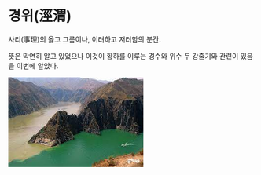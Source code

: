 # 경위(涇渭)

사리(事理)의 옳고 그름이나, 이러하고 저러함의 분간.

뜻은 막연히 알고 있었으나 이것이 황하를 이루는 경수와 위수 두 강줄기와 관련이 있음을 이번에 알았다.

![경수와위수](../img/twowater.jpg)
